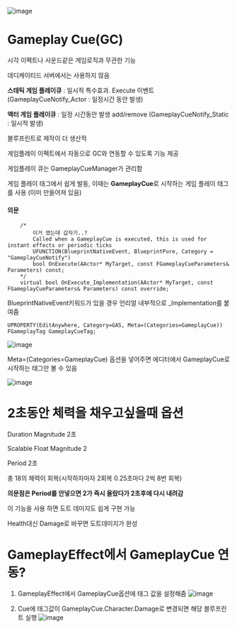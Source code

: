 ![image](https://github.com/m-mang2/unrealability/assets/135841268/ae73c784-456d-4b9a-a224-9fb067e44f96)

# Gameplay Cue(GC)

시각 이펙트나 사운드같은 게임로직과 무관한 기능

데디케이티드 서버에서는 사용하지 않음

**스태틱 게임 플레이큐** : 일시적 특수효과. Execute 이벤트 (GameplayCueNotify_Actor : 일정시간 동안 발생)

**액터 게임 플레이큐** : 일정 시간동안 발생 add/remove (GameplayCueNotify_Static : 일시적 발생)

블루프린트로 제작이 더 생산적

게임플레이 이펙트에서 자동으로 GC와 연동할 수 있도록 기능 제공

게임플레이 큐는 GameplayCueManager가 관리함

게임 플레이 태그에서 쉽게 발동, 이때는 **GameplayCue**로 시작하는 게임 플레이 태그를 사용 (이미 만들어져 있음)



#### 의문
```
	/*
		이거 였는데 갑자기..?
		Called when a GameplayCue is executed, this is used for instant effects or periodic ticks
		UFUNCTION(BlueprintNativeEvent, BlueprintPure, Category = "GameplayCueNotify")
		bool OnExecute(AActor* MyTarget, const FGameplayCueParameters& Parameters) const;
	*/
	virtual bool OnExecute_Implementation(AActor* MyTarget, const FGameplayCueParameters& Parameters) const override;
```

BlueprintNativeEvent키워드가 있을 경우 언리얼 내부적으로 _Implementation를 붙여줌


```
UPROPERTY(EditAnywhere, Category=GAS, Meta=(Categories=GameplayCue))
FGameplayTag GameplayCueTag;
```
![image](https://github.com/m-mang2/unrealability/assets/135841268/f3122686-47fd-4b3e-b4b3-9673e4634dcf)

Meta=(Categories=GameplayCue) 옵션을 넣어주면 에디터에서 GameplayCue로 시작하는 태그만 볼 수 있음


![image](https://github.com/m-mang2/unrealability/assets/135841268/17f31ded-353a-4b19-b634-d7b1626d4a8b)

# 2초동안 체력을 채우고싶을때 옵션

Duration Magnitude 2초

Scalable Float Magnitude 2

Period 2초

총 18의 체력이 회복(시작하자마자 2회복 0.25초마다 2씩 8번 회복)

**의문점은 Period를 안넣으면 2가 즉시 올랐다가 2초후에 다시 내려감**

이 기능을 사용 하면 도트 데미지도 쉽게 구현 가능

Health대신 Damage로 바꾸면 도트데미지가 완성

# GameplayEffect에서 GameplayCue 연동?

1. GameplayEffect에서 GameplayCue옵션에 태그 값을 설정해줌
![image](https://github.com/m-mang2/unrealability/assets/135841268/b031b7bb-97d3-4af1-8c5d-2d31ac5f9533)

2. Cue에 태그값이 GameplayCue.Character.Damage로 변경되면 해당 블루프린트 실행
![image](https://github.com/m-mang2/unrealability/assets/135841268/462c29ab-f30c-4692-8288-3e96dd58a431)



